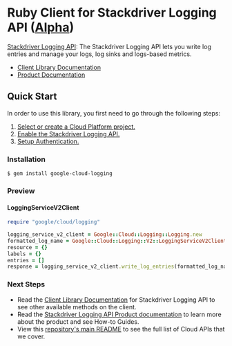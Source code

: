 # Ruby Client for Stackdriver Logging API ([Alpha](https://github.com/GoogleCloudPlatform/google-cloud-ruby#versioning))

[Stackdriver Logging API][Product Documentation]: The Stackdriver Logging API lets you write log entries and manage your logs, log sinks and logs-based metrics.
- [Client Library Documentation][]
- [Product Documentation][]

## Quick Start
In order to use this library, you first need to go through the following steps:

1. [Select or create a Cloud Platform project.](https://console.cloud.google.com/project)
2. [Enable the Stackdriver Logging API.](https://console.cloud.google.com/apis/api/logging)
3. [Setup Authentication.](https://googlecloudplatform.github.io/google-cloud-ruby/#/docs/google-cloud/master/guides/authentication)

### Installation
```
$ gem install google-cloud-logging
```

### Preview
#### LoggingServiceV2Client
```rb
require "google/cloud/logging"

logging_service_v2_client = Google::Cloud::Logging::Logging.new
formatted_log_name = Google::Cloud::Logging::V2::LoggingServiceV2Client.log_path(project_id, "test-" + Time.new.to_i.to_s)
resource = {}
labels = {}
entries = []
response = logging_service_v2_client.write_log_entries(formatted_log_name, resource, labels, entries)
```

### Next Steps
- Read the [Client Library Documentation][] for Stackdriver Logging API to see other available methods on the client.
- Read the [Stackdriver Logging API Product documentation][Product Documentation] to learn more about the product and see How-to Guides.
- View this [repository's main README](https://github.com/GoogleCloudPlatform/google-cloud-ruby/blob/master/README.md) to see the full list of Cloud APIs that we cover.

[Client Library Documentation]: https://googlecloudplatform.github.io/google-cloud-ruby/#/docs/google-cloud-logging/latest/google/logging/v2
[Product Documentation]: https://cloud.google.com/logging